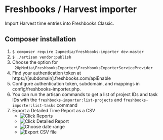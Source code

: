 # Freshbooks / Harvest importer

Import Harvest time entries into Freshbooks Classic.

## Composer installation

1. `$ composer require 2upmedia/freshbooks-importer dev-master`
2. `$ ./artisan vendor:publish`
3. Choose the option for `_2UpMedia\FreshbooksImporter\FreshbooksImporterServiceProvider`
4. Find your authentication token at https://[subdomain].freshbooks.com/apiEnable
5. Configure authentication token, subdomain, and mappings in config/freshbooks-importer.php.
6. You can run the artisan commands to get a list of project IDs and task IDs with the `freshbooks-importer:list-projects` and `freshbooks-importer:list-tasks` command
7. Export a Detailed Time Report as a CSV
    * ![Click Reports](https://cl.ly/1k2O0t1f3B3O/Image%202017-10-31%20at%209.43.32%20PM.png)
    * ![Click Detailed Report](https://cl.ly/2N2M2X2J0Y05/Image%202017-10-31%20at%209.38.07%20PM.png)
    * ![Choose date range](https://cl.ly/2E2F1X0S1S36/Image%202017-10-31%20at%209.38.43%20PM.png)
    * ![Export CSV file](https://cl.ly/3C1b1W1A0z0C/Image%202017-10-31%20at%209.39.29%20PM.png)
